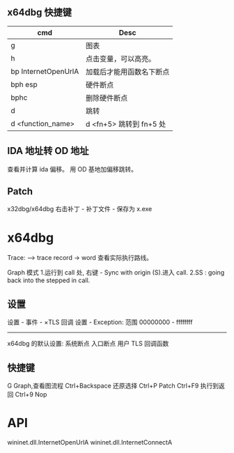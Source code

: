 ## x64dbg 快捷键

| cmd                 | Desc                           |
| ------------------- | ------------------------------ |
| g                   | 图表                           |
| h                   | 点击变量，可以高亮。           |
| bp InternetOpenUrlA | 加载后才能用函数名下断点 |
| bph esp             | 硬件断点                       |
| bphc                | 删除硬件断点                   |
| d <addr>            | 跳转                           |
| d <function_name>   | d <fn+5> 跳转到 fn+5 处        |

## IDA 地址转 OD 地址

查看并计算 ida 偏移。
用 OD 基地加偏移跳转。

## Patch

x32dbg/x64dbg 右击补丁 - 补丁文件 - 保存为 x.exe

# x64dbg

Trace: --> trace record -> word 查看实际执行路线。

Graph 模式 1.运行到 call 处, 右键 - Sync with origin (S).进入 call.
2.SS : going back into the stepped in call.

## 设置

设置 - 事件 - ×TLS 回调
设置 - Exception: 范围 00000000 - ffffffff

---

x64dbg 的默认设置: 系统断点 入口断点 用户 TLS 回调函数

## 快捷键

G Graph,查看图流程
Ctrl+Backspace 还原选择
Ctrl+P Patch
Ctrl+F9 执行到返回
Ctrl+9 Nop

# API

wininet.dll.InternetOpenUrlA
wininet.dll.InternetConnectA